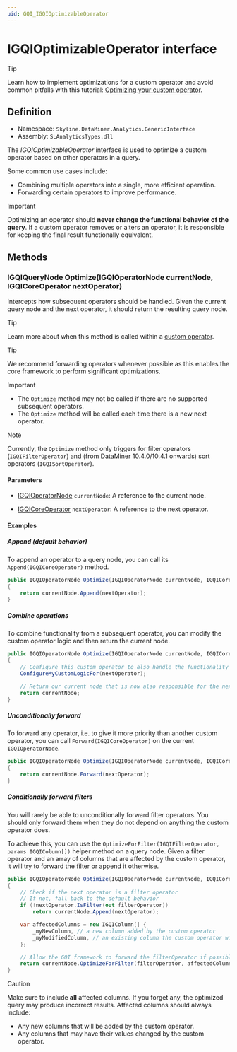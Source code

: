 ```yaml
---
uid: GQI_IGQIOptimizableOperator
---
```


# IGQIOptimizableOperator interface

> [!TIP]
> Learn how to implement optimizations for a custom operator and avoid common pitfalls with this tutorial: [Optimizing your custom operator](xref:Custom_Operator_Tutorial).

## Definition

- Namespace: `Skyline.DataMiner.Analytics.GenericInterface`
- Assembly: `SLAnalyticsTypes.dll`

The *IGQIOptimizableOperator* interface is used to optimize a custom operator based on other operators in a query.

Some common use cases include:

- Combining multiple operators into a single, more efficient operation.
- Forwarding certain operators to improve performance.

> [!IMPORTANT]
> Optimizing an operator should **never change the functional behavior of the query**. If a custom operator removes or alters an operator, it is responsible for keeping the final result functionally equivalent.

## Methods

### IGQIQueryNode Optimize(IGQIOperatorNode currentNode, IGQICoreOperator nextOperator)

Intercepts how subsequent operators should be handled. Given the current query node and the next operator, it should return the resulting query node.

> [!TIP]
> Learn more about when this method is called within a [custom operator](xref:CO_Life_cycle#optimize).

> [!TIP]
> We recommend forwarding operators whenever possible as this enables the core framework to perform significant optimizations.

> [!IMPORTANT]
>
> - The `Optimize` method may not be called if there are no supported subsequent operators.
> - The `Optimize` method will be called each time there is a new next operator.

> [!NOTE]
> Currently, the `Optimize` method only triggers for filter operators (`IGQIFilterOperator`) and (from DataMiner 10.4.0/10.4.1 onwards<!-- RN 37806 -->) sort operators (`IGQISortOperator`).

#### Parameters

- [IGQIOperatorNode](xref:GQI_IGQIOperatorNode) `currentNode`: A reference to the current node.

- [IGQICoreOperator](xref:GQI_IGQICoreOperator) `nextOperator`: A reference to the next operator.

#### Examples

##### Append (default behavior)

To append an operator to a query node, you can call its `Append(IGQICoreOperator)` method.

```csharp
public IGQIOperatorNode Optimize(IGQIOperatorNode currentNode, IGQICoreOperator nextOperator)
{
    return currentNode.Append(nextOperator);
}
```

##### Combine operations

To combine functionality from a subsequent operator, you can modify the custom operator logic and then return the current node.

```csharp
public IGQIOperatorNode Optimize(IGQIOperatorNode currentNode, IGQICoreOperator nextOperator)
{
    // Configure this custom operator to also handle the functionality of the next operator
    ConfigureMyCustomLogicFor(nextOperator);

    // Return our current node that is now also responsible for the next operation
    return currentNode;
}
```

##### Unconditionally forward

To forward any operator, i.e. to give it more priority than another custom operator, you can call `Forward(IGQICoreOperator)` on the current `IGQIOperatorNode`.

```csharp
public IGQIOperatorNode Optimize(IGQIOperatorNode currentNode, IGQICoreOperator nextOperator)
{
    return currentNode.Forward(nextOperator);
}
```

##### Conditionally forward filters

You will rarely be able to unconditionally forward filter operators. You should only forward them when they do not depend on anything the custom operator does.

To achieve this, you can use the `OptimizeForFilter(IGQIFilterOperator, params IGQIColumn[])` helper method on a query node. Given a filter operator and an array of columns that are affected by the custom operator, it will try to forward the filter or append it otherwise.

```csharp
public IGQIOperatorNode Optimize(IGQIOperatorNode currentNode, IGQICoreOperator nextOperator)
{
    // Check if the next operator is a filter operator
    // If not, fall back to the default behavior
    if (!nextOperator.IsFilter(out filterOperator))
        return currentNode.Append(nextOperator);

    var affectedColumns = new IGQIColumn[] {
        _myNewColumn, // a new column added by the custom operator
        _myModifiedColumn, // an existing column the custom operator will modify
    };

    // Allow the GQI framework to forward the filterOperator if possible
    return currentNode.OptimizeForFilter(filterOperator, affectedColumns);
}
```

> [!CAUTION]
> Make sure to include **all** affected columns. If you forget any, the optimized query may produce incorrect results. Affected columns should always include:
>
> - Any new columns that will be added by the custom operator.
> - Any columns that may have their values changed by the custom operator.
